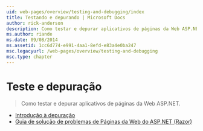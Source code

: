 ```yaml
---
uid: web-pages/overview/testing-and-debugging/index
title: Testando e depurando | Microsoft Docs
author: rick-anderson
description: Como testar e depurar aplicativos de páginas da Web ASP.NET.
ms.author: riande
ms.date: 09/08/2014
ms.assetid: 1cc6d774-e991-4aa1-8efd-e83a4e0ba247
msc.legacyurl: /web-pages/overview/testing-and-debugging
msc.type: chapter
---
```

<a name="testing-and-debugging"></a>Teste e depuração
====================
> Como testar e depurar aplicativos de páginas da Web ASP.NET.


- [Introdução à depuração](introduction-to-debugging.md)
- [Guia de solução de problemas de Páginas da Web do ASP.NET (Razor)](aspnet-web-pages-razor-troubleshooting-guide.md)
